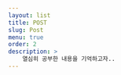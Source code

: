 ```yaml
---
layout: list
title: POST
slug: Post
menu: true
order: 2
description: >
    열심히 공부한 내용을 기억하고자..
---
```

